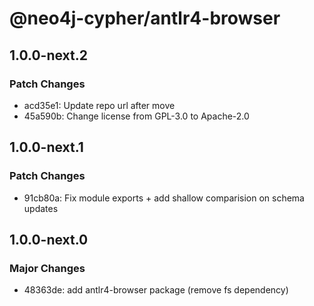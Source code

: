 # @neo4j-cypher/antlr4-browser

## 1.0.0-next.2

### Patch Changes

- acd35e1: Update repo url after move
- 45a590b: Change license from GPL-3.0 to Apache-2.0

## 1.0.0-next.1

### Patch Changes

- 91cb80a: Fix module exports + add shallow comparision on schema updates

## 1.0.0-next.0

### Major Changes

- 48363de: add antlr4-browser package (remove fs dependency)
